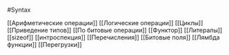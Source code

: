 #Syntax

[[Арифметические операции]]
[[Логические операции]]
[[Циклы]]
[[Приведение типов]]
[[По битовые операции]]
[[Функтор]]
[[Литералы]]
[[sizeof]]
[[интроспекция]]
[[Перечисления]]
[[Битовые поля]]
[[Лямбда функции]]
[[Перегрузки]]
